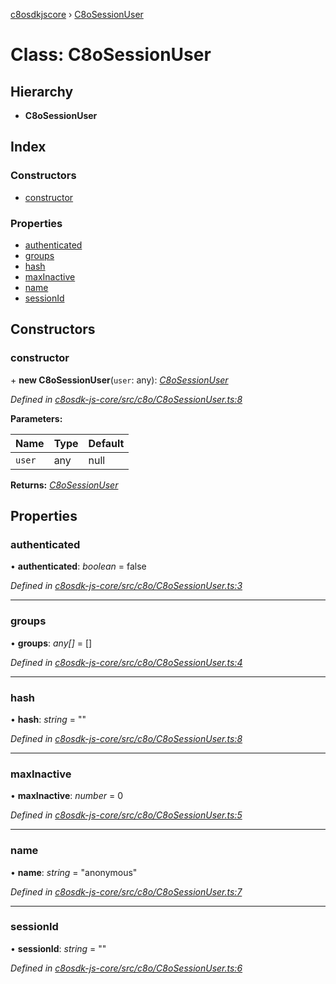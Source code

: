 [c8osdkjscore](../README.md) › [C8oSessionUser](c8osessionuser.md)

# Class: C8oSessionUser

## Hierarchy

* **C8oSessionUser**

## Index

### Constructors

* [constructor](c8osessionuser.md#constructor)

### Properties

* [authenticated](c8osessionuser.md#authenticated)
* [groups](c8osessionuser.md#groups)
* [hash](c8osessionuser.md#hash)
* [maxInactive](c8osessionuser.md#maxinactive)
* [name](c8osessionuser.md#name)
* [sessionId](c8osessionuser.md#sessionid)

## Constructors

###  constructor

\+ **new C8oSessionUser**(`user`: any): *[C8oSessionUser](c8osessionuser.md)*

*Defined in [c8osdk-js-core/src/c8o/C8oSessionUser.ts:8](https://github.com/convertigo/c8osdk-angular/blob/0b97078/src/c8o/C8oSessionUser.ts#L8)*

**Parameters:**

Name | Type | Default |
------ | ------ | ------ |
`user` | any |  null |

**Returns:** *[C8oSessionUser](c8osessionuser.md)*

## Properties

###  authenticated

• **authenticated**: *boolean* = false

*Defined in [c8osdk-js-core/src/c8o/C8oSessionUser.ts:3](https://github.com/convertigo/c8osdk-angular/blob/0b97078/src/c8o/C8oSessionUser.ts#L3)*

___

###  groups

• **groups**: *any[]* =  []

*Defined in [c8osdk-js-core/src/c8o/C8oSessionUser.ts:4](https://github.com/convertigo/c8osdk-angular/blob/0b97078/src/c8o/C8oSessionUser.ts#L4)*

___

###  hash

• **hash**: *string* = ""

*Defined in [c8osdk-js-core/src/c8o/C8oSessionUser.ts:8](https://github.com/convertigo/c8osdk-angular/blob/0b97078/src/c8o/C8oSessionUser.ts#L8)*

___

###  maxInactive

• **maxInactive**: *number* = 0

*Defined in [c8osdk-js-core/src/c8o/C8oSessionUser.ts:5](https://github.com/convertigo/c8osdk-angular/blob/0b97078/src/c8o/C8oSessionUser.ts#L5)*

___

###  name

• **name**: *string* = "anonymous"

*Defined in [c8osdk-js-core/src/c8o/C8oSessionUser.ts:7](https://github.com/convertigo/c8osdk-angular/blob/0b97078/src/c8o/C8oSessionUser.ts#L7)*

___

###  sessionId

• **sessionId**: *string* = ""

*Defined in [c8osdk-js-core/src/c8o/C8oSessionUser.ts:6](https://github.com/convertigo/c8osdk-angular/blob/0b97078/src/c8o/C8oSessionUser.ts#L6)*
